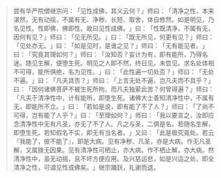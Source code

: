 
> 尝有华严院僧继宗问：​「见性成佛，其义云何？​」师曰：​「清净之性，本来湛然，无有动摇，不属有无、净秽、长短、取舍，体自修然。如是明见，乃名见性。性即佛，佛即性。故曰见性成佛。​」曰：​「性既清净，不属有无，因何有见？​」师曰：​「见无所见。​」曰：​「既无所见，何更有见？​」师曰：​「见处亦无。​」曰：​「如是见时，是谁之见？​」师曰：​「无有能见者。​」曰：​「究竟其理如何？​」师曰：​「汝知否？妄计为有，即有能所，乃得名迷。随见生解，便堕生死。明见之人即不然，终日见，未尝见。求名处体相不可得，能所俱绝，名为见性。​」曰：​「此性遍一切处否？​」师曰：​「无处不遍。​」曰：​「凡夫具否？​」师曰：​「上言无处不遍，岂凡夫而不具乎？​」曰：​「因何诸佛菩萨不被生死所拘，而凡夫独萦此苦？何曾得遍？​」师曰：​「凡夫于清净性中，计有能所，即堕生死。诸佛大士善知清净性中，不属有无，即能所不立。​」曰：​「若如是说，即有能了不了人？​」师曰：​「了尚不可得，岂有能了人乎？​」曰：​「至理如何？​」师曰：​「我以要言之，汝即应念清净性中无有凡圣，亦无了不了人。凡之与圣，二俱是名。若随名生解，即堕生死。若知假名不实，即无有当名者。​」又曰：​「此是极究竟处。若云『我能了，彼不能了』，即是大病。见有净秽、凡圣，亦是大病。作无凡圣解，又属拨无因果。见有清净性可栖止，亦大病。作不栖止解，亦大病。然清净性中，虽无动摇，且不坏方便应用。及兴慈运悲，如是兴运之处，即全清净之性，可谓见性成佛矣。​」继宗踊跃，礼谢而退。
